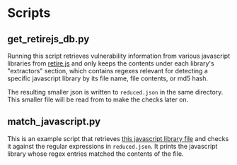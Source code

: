 # Scripts

## get_retirejs_db.py

Running this script retrieves vulnerability information from various javascript libraries from
[retire.js](https://github.com/RetireJS/retire.js/blob/master/repository/jsrepository-master.json)
and only keeps the contents under each library's "extractors" section, which contains regexes
relevant for detecting a specific javascript library by its file name, file contents, or md5 hash.

The resulting smaller json is written to `reduced.json` in the same directory. This smaller file
will be read from to make the checks later on.

## match_javascript.py

This is an example script that retrieves
[this javascript library file](https://cdnjs.cloudflare.com/ajax/libs/select2/3.5.4/select2.min.js)
and checks it against the regular expressions in `reduced.json`. It prints the javascript library
whose regex entries matched the contents of the file.
